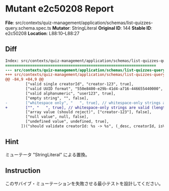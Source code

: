 # Mutant e2c50208 Report

**File**: src/contexts/quiz-management/application/schemas/list-quizzes-query.schema.spec.ts
**Mutator**: StringLiteral
**Original ID**: 144
**Stable ID**: e2c50208
**Location**: L88:10–L88:27

## Diff

```diff
Index: src/contexts/quiz-management/application/schemas/list-quizzes-query.schema.spec.ts
===================================================================
--- src/contexts/quiz-management/application/schemas/list-quizzes-query.schema.spec.ts	original
+++ src/contexts/quiz-management/application/schemas/list-quizzes-query.schema.spec.ts	mutated #144
@@ -84,9 +84,9 @@
         ["valid single creatorId", "creator-123", true],
         ["valid UUID format", "550e8400-e29b-41d4-a716-446655440000", true],
         ["valid alphanumeric", "user123", true],
         ["empty string", "", false],
-        ["whitespace only", "   ", true], // whitespace-only strings are valid (length > 0)
+        ["", "   ", true], // whitespace-only strings are valid (length > 0)
         ["array value (should reject)", ["creator-123"], false],
         ["null value", null, false],
         ["undefined value", undefined, true],
       ])("should validate creatorId: %s -> %s", (_desc, creatorId, isValid) => {
```

## Hint

ミューテータ "StringLiteral" による置換。

## Instruction

このサバイブ・ミューテーションを失敗させる最小テストを設計してください。
